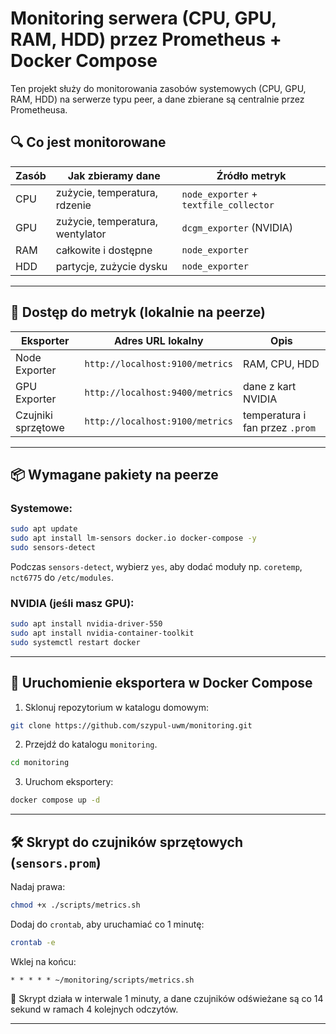 # Monitoring serwera (CPU, GPU, RAM, HDD) przez Prometheus + Docker Compose

Ten projekt służy do monitorowania zasobów systemowych (CPU, GPU, RAM, HDD) na serwerze typu peer, a dane zbierane są centralnie przez Prometheusa.

## 🔍 Co jest monitorowane

| Zasób | Jak zbieramy dane                | Źródło metryk                          |
| ----- | -------------------------------- | -------------------------------------- |
| CPU   | zużycie, temperatura, rdzenie    | `node_exporter` + `textfile_collector` |
| GPU   | zużycie, temperatura, wentylator | `dcgm_exporter` (NVIDIA)               |
| RAM   | całkowite i dostępne             | `node_exporter`                        |
| HDD   | partycje, zużycie dysku          | `node_exporter`                        |

---

## 🔗 Dostęp do metryk (lokalnie na peerze)

| Eksporter          | Adres URL lokalny               | Opis                            |
| ------------------ | ------------------------------- | ------------------------------- |
| Node Exporter      | `http://localhost:9100/metrics` | RAM, CPU, HDD                   |
| GPU Exporter       | `http://localhost:9400/metrics` | dane z kart NVIDIA              |
| Czujniki sprzętowe | `http://localhost:9100/metrics` | temperatura i fan przez `.prom` |

---

## 📦 Wymagane pakiety na peerze

### Systemowe:

```bash
sudo apt update
sudo apt install lm-sensors docker.io docker-compose -y
sudo sensors-detect
```

Podczas `sensors-detect`, wybierz `yes`, aby dodać moduły np. `coretemp`, `nct6775` do `/etc/modules`.

### NVIDIA (jeśli masz GPU):

```bash
sudo apt install nvidia-driver-550
sudo apt install nvidia-container-toolkit
sudo systemctl restart docker
```

---

## 🚀 Uruchomienie eksportera w Docker Compose

1. Sklonuj repozytorium w katalogu domowym:

```bash
git clone https://github.com/szypul-uwm/monitoring.git
```

2. Przejdź do katalogu `monitoring`.

```bash
cd monitoring
```

3. Uruchom eksportery:

```bash
docker compose up -d
```

---

## 🛠️ Skrypt do czujników sprzętowych (`sensors.prom`)

Nadaj prawa:

```bash
chmod +x ./scripts/metrics.sh
```

Dodaj do `crontab`, aby uruchamiać co 1 minutę:

```bash
crontab -e
```

Wklej na końcu:

```cron
* * * * * ~/monitoring/scripts/metrics.sh
```

📌 Skrypt działa w interwale 1 minuty, a dane czujników odświeżane są co 14 sekund w ramach 4 kolejnych odczytów.

---
